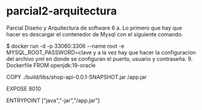 # parcial2-arquitectura
Parcial Diseño y Arquitectura de software
6
a. Lo primero que hay que hacer es descargar el contenedor de Mysql con el siguiente comando.

$ docker run -d -p 33060:3306 --name root -e MYSQL_ROOT_PASSWORD=clave 
y a la vez hay que hacer la configuracion del archivo yml en donde se configuran el puerto, usuario y contraseña.
9. Dockerfile 
 FROM openjdk:19-oracle

COPY ./build/libs/shop-api-0.0.1-SNAPSHOT.jar /app.jar

EXPOSE 8010

ENTRYPOINT ["java","-jar","/app.jar"]
